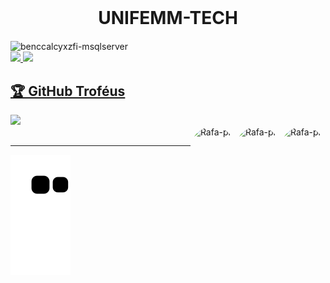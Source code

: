 <h1 align="center" style="margin-top: 0;">UNIFEMM-TECH</h1>
<img align="center" alt="benccalcyxzfi-msqlserver" src="https://komarev.com/ghpvc/?username=UNIFEMM-TECH&style=flat-square">
<div align="left">
  <a href="https://github.com/UNIFEMM-TECH">
  <img height="180em" src="https://github-readme-stats.vercel.app/api?username=UNIFEMM-TECH&show_icons=true&theme=dark&include_all_commits=true&count_private=true"/>
    <img height="180em" src="https://github-readme-streak-stats.herokuapp.com/?user=UNIFEMM-TECH&theme=dark">
    <div align="left">



  <h2>🏆 GitHub Troféus</h2>
<img src="https://github-profile-trophy.vercel.app/?username=UNIFEMM-TECH&theme=nord&column=7" >
    </div>

<div>
<img align="right" alt="Rafa-pic" height="100" style="border-radius:50px;" src="https://cdn.discordapp.com/attachments/763562730782457936/954259343405117470/python-powered_1.gif">
<img align="right" alt="Rafa-pic" height="100" style="border-radius:50px;" src="https://mirbozorgi.com/wp-content/uploads/2020/11/skeleton-animation_300.gif">
<img align="right" alt="Rafa-pic" height="100" style="border-radius:50px;" src="https://cdn.discordapp.com/attachments/763562730782457936/954399309883912212/ezgif.com-gif-maker_1.gif">
</div>
  
  ##
  

    
  ***
![snake gif](https://github.com/UNIFEMM-TECH/UNIFEMM-TECH/blob/output/github-contribution-grid-snake.svg)
